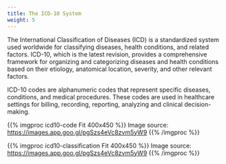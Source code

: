 ```yaml
---
title: The ICD-10 System
weight: 5
---
```


The International Classification of Diseases (ICD) is a standardized system used worldwide for classifying diseases, health conditions, and related factors. ICD-10, which is the latest revision, provides a comprehensive framework for organizing and categorizing diseases and health conditions based on their etiology, anatomical location, severity, and other relevant factors.

ICD-10 codes are alphanumeric codes that represent specific diseases, conditions, and medical procedures. These codes are used in healthcare settings for billing, recording, reporting, analyzing and clinical decision-making.

{{% imgproc icd10-code Fit 400x450 %}}
Image source: https://images.app.goo.gl/pgSzs4eVc8zvm5yW9
{{% /imgproc %}}

{{% imgproc icd10-classification Fit 400x450 %}}
Image source: https://images.app.goo.gl/pgSzs4eVc8zvm5yW9
{{% /imgproc %}}